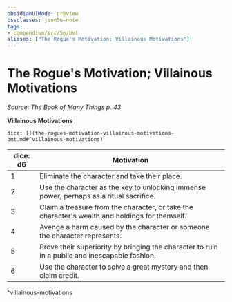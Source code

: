 ```yaml
---
obsidianUIMode: preview
cssclasses: json5e-note
tags:
- compendium/src/5e/bmt
aliases: ["The Rogue's Motivation; Villainous Motivations"]
---
```

# The Rogue's Motivation; Villainous Motivations
*Source: The Book of Many Things p. 43* 

**Villainous Motivations**

`dice: [](the-rogues-motivation-villainous-motivations-bmt.md#^villainous-motivations)`

| dice: d6 | Motivation |
|----------|------------|
| 1 | Eliminate the character and take their place. |
| 2 | Use the character as the key to unlocking immense power, perhaps as a ritual sacrifice. |
| 3 | Claim a treasure from the character, or take the character's wealth and holdings for themself. |
| 4 | Avenge a harm caused by the character or someone the character represents. |
| 5 | Prove their superiority by bringing the character to ruin in a public and inescapable fashion. |
| 6 | Use the character to solve a great mystery and then claim credit. |
^villainous-motivations
